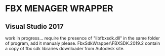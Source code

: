 # FBX MENAGER WRAPPER

## Visual Studio 2017
work in progress...
require the presence of "libfbxsdk.dll" in the same folder of program, add it manualy please.
FbxSdkWrapper\FBXSDK.2019.2 contain a copy of fbx sdk libraries downloader from Autodesk site.
